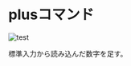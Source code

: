 # plusコマンド

![test](https://github.com/renimai/robosys202r/actions/workflows/test.yml/badge.svg)

標準入力から読み込んだ数字を足す。
